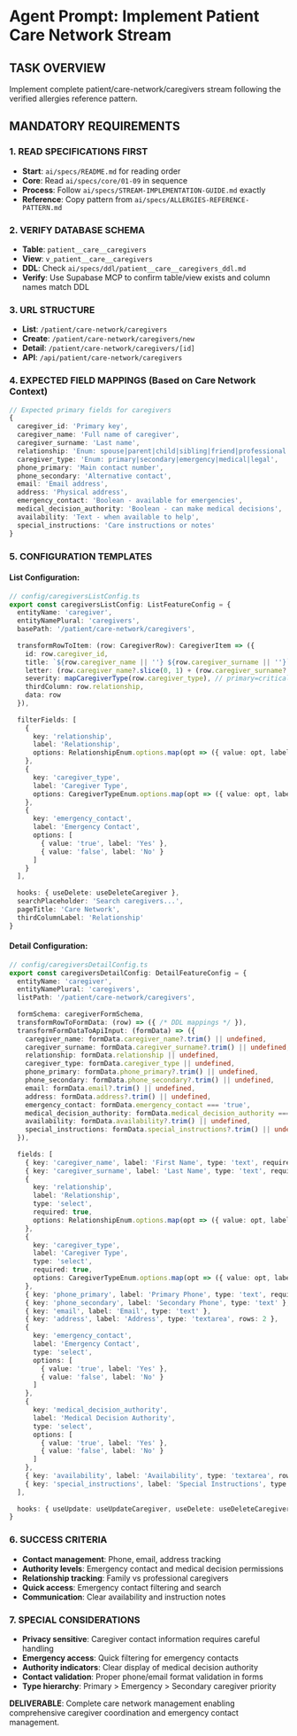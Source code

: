 # Agent Prompt: Implement Patient Care Network Stream

## TASK OVERVIEW
Implement complete patient/care-network/caregivers stream following the verified allergies reference pattern.

## MANDATORY REQUIREMENTS

### **1. READ SPECIFICATIONS FIRST**
- **Start**: `ai/specs/README.md` for reading order
- **Core**: Read `ai/specs/core/01-09` in sequence
- **Process**: Follow `ai/specs/STREAM-IMPLEMENTATION-GUIDE.md` exactly
- **Reference**: Copy pattern from `ai/specs/ALLERGIES-REFERENCE-PATTERN.md`

### **2. VERIFY DATABASE SCHEMA**
- **Table**: `patient__care__caregivers`
- **View**: `v_patient__care__caregivers`
- **DDL**: Check `ai/specs/ddl/patient__care__caregivers_ddl.md`
- **Verify**: Use Supabase MCP to confirm table/view exists and column names match DDL

### **3. URL STRUCTURE**
- **List**: `/patient/care-network/caregivers`
- **Create**: `/patient/care-network/caregivers/new`
- **Detail**: `/patient/care-network/caregivers/[id]`
- **API**: `/api/patient/care-network/caregivers`

### **4. EXPECTED FIELD MAPPINGS** (Based on Care Network Context)
```typescript
// Expected primary fields for caregivers
{
  caregiver_id: 'Primary key',
  caregiver_name: 'Full name of caregiver',
  caregiver_surname: 'Last name',
  relationship: 'Enum: spouse|parent|child|sibling|friend|professional|other',
  caregiver_type: 'Enum: primary|secondary|emergency|medical|legal',
  phone_primary: 'Main contact number',
  phone_secondary: 'Alternative contact', 
  email: 'Email address',
  address: 'Physical address',
  emergency_contact: 'Boolean - available for emergencies',
  medical_decision_authority: 'Boolean - can make medical decisions',
  availability: 'Text - when available to help',
  special_instructions: 'Care instructions or notes'
}
```

### **5. CONFIGURATION TEMPLATES**

#### List Configuration:
```typescript
// config/caregiversListConfig.ts
export const caregiversListConfig: ListFeatureConfig = {
  entityName: 'caregiver',
  entityNamePlural: 'caregivers',
  basePath: '/patient/care-network/caregivers',
  
  transformRowToItem: (row: CaregiverRow): CaregiverItem => ({
    id: row.caregiver_id,
    title: `${row.caregiver_name || ''} ${row.caregiver_surname || ''}`.trim() || 'Unknown Caregiver',
    letter: (row.caregiver_name?.slice(0, 1) + (row.caregiver_surname?.slice(0, 1) || '')).toUpperCase() || '??',
    severity: mapCaregiverType(row.caregiver_type), // primary=critical, emergency=severe, secondary=moderate
    thirdColumn: row.relationship,
    data: row
  }),
  
  filterFields: [
    {
      key: 'relationship',
      label: 'Relationship',
      options: RelationshipEnum.options.map(opt => ({ value: opt, label: opt }))
    },
    {
      key: 'caregiver_type',
      label: 'Caregiver Type', 
      options: CaregiverTypeEnum.options.map(opt => ({ value: opt, label: opt }))
    },
    {
      key: 'emergency_contact',
      label: 'Emergency Contact',
      options: [
        { value: 'true', label: 'Yes' },
        { value: 'false', label: 'No' }
      ]
    }
  ],
  
  hooks: { useDelete: useDeleteCaregiver },
  searchPlaceholder: 'Search caregivers...',
  pageTitle: 'Care Network',
  thirdColumnLabel: 'Relationship'
}
```

#### Detail Configuration:
```typescript
// config/caregiversDetailConfig.ts
export const caregiversDetailConfig: DetailFeatureConfig = {
  entityName: 'caregiver',
  entityNamePlural: 'caregivers',
  listPath: '/patient/care-network/caregivers',
  
  formSchema: caregiverFormSchema,
  transformRowToFormData: (row) => ({ /* DDL mappings */ }),
  transformFormDataToApiInput: (formData) => ({
    caregiver_name: formData.caregiver_name?.trim() || undefined,
    caregiver_surname: formData.caregiver_surname?.trim() || undefined,
    relationship: formData.relationship || undefined,
    caregiver_type: formData.caregiver_type || undefined,
    phone_primary: formData.phone_primary?.trim() || undefined,
    phone_secondary: formData.phone_secondary?.trim() || undefined,
    email: formData.email?.trim() || undefined,
    address: formData.address?.trim() || undefined,
    emergency_contact: formData.emergency_contact === 'true',
    medical_decision_authority: formData.medical_decision_authority === 'true',
    availability: formData.availability?.trim() || undefined,
    special_instructions: formData.special_instructions?.trim() || undefined,
  }),
  
  fields: [
    { key: 'caregiver_name', label: 'First Name', type: 'text', required: true },
    { key: 'caregiver_surname', label: 'Last Name', type: 'text', required: true },
    {
      key: 'relationship',
      label: 'Relationship',
      type: 'select',
      required: true,
      options: RelationshipEnum.options.map(opt => ({ value: opt, label: opt }))
    },
    {
      key: 'caregiver_type', 
      label: 'Caregiver Type',
      type: 'select',
      required: true,
      options: CaregiverTypeEnum.options.map(opt => ({ value: opt, label: opt }))
    },
    { key: 'phone_primary', label: 'Primary Phone', type: 'text', required: true },
    { key: 'phone_secondary', label: 'Secondary Phone', type: 'text' },
    { key: 'email', label: 'Email', type: 'text' },
    { key: 'address', label: 'Address', type: 'textarea', rows: 2 },
    {
      key: 'emergency_contact',
      label: 'Emergency Contact',
      type: 'select',
      options: [
        { value: 'true', label: 'Yes' },
        { value: 'false', label: 'No' }
      ]
    },
    {
      key: 'medical_decision_authority',
      label: 'Medical Decision Authority',
      type: 'select', 
      options: [
        { value: 'true', label: 'Yes' },
        { value: 'false', label: 'No' }
      ]
    },
    { key: 'availability', label: 'Availability', type: 'textarea', rows: 2 },
    { key: 'special_instructions', label: 'Special Instructions', type: 'textarea', rows: 3 }
  ],
  
  hooks: { useUpdate: useUpdateCaregiver, useDelete: useDeleteCaregiver }
}
```

### **6. SUCCESS CRITERIA**
- **Contact management**: Phone, email, address tracking
- **Authority levels**: Emergency contact and medical decision permissions
- **Relationship tracking**: Family vs professional caregivers
- **Quick access**: Emergency contact filtering and search
- **Communication**: Clear availability and instruction notes

### **7. SPECIAL CONSIDERATIONS**
- **Privacy sensitive**: Caregiver contact information requires careful handling
- **Emergency access**: Quick filtering for emergency contacts
- **Authority indicators**: Clear display of medical decision authority
- **Contact validation**: Proper phone/email format validation in forms
- **Type hierarchy**: Primary > Emergency > Secondary caregiver priority

**DELIVERABLE**: Complete care network management enabling comprehensive caregiver coordination and emergency contact management.